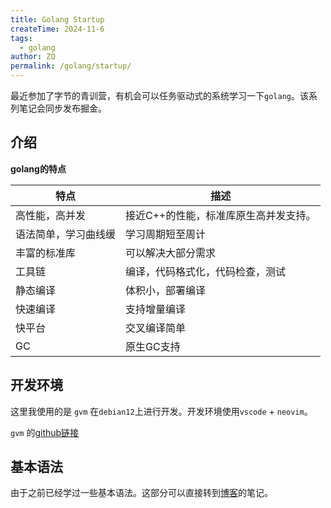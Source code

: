 ```yaml
---
title: Golang Startup
createTime: 2024-11-6
tags:
  - golang
author: ZQ
permalink: /golang/startup/
---
```


最近参加了字节的青训营，有机会可以任务驱动式的系统学习一下`golang`。该系列笔记会同步发布掘金。

<!-- more -->
## 介绍

**golang的特点**

| 特点         | 描述                   |
| ---------- | -------------------- |
| 高性能，高并发    | 接近C++的性能，标准库原生高并发支持。 |
| 语法简单，学习曲线缓 | 学习周期短至周计             |
| 丰富的标准库     | 可以解决大部分需求            |
| 工具链        | 编译，代码格式化，代码检查，测试     |
| 静态编译       | 体积小，部署编译             |
| 快速编译       | 支持增量编译               |
| 快平台        | 交叉编译简单               |
| GC         | 原生GC支持               |
## 开发环境

这里我使用的是 `gvm` 在`debian12`上进行开发。开发环境使用`vscode` + `neovim`。

`gvm` 的[github链接](https://github.com/moovweb/gvm)

## 基本语法

由于之前已经学过一些基本语法。这部分可以直接转到[博客](https://blog.zqzqsb.cn/notes/Golang/)的笔记。


